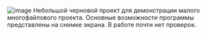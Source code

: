 ![image](https://github.com/user-attachments/assets/97723445-b714-4512-99cb-41dd0dd8b6da)
Небольшой черновой проект для демонстрации малого многофайлового проекта. Основные возможности программы представлены на снимке экрана. В работе почти нет проверок.
